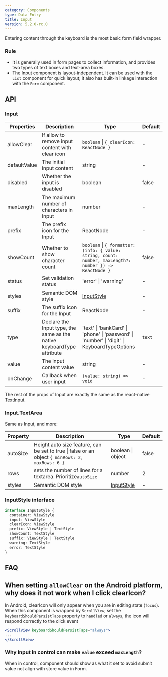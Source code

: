 ```yaml
---
category: Components
type: Data Entry
title: Input
version: 5.2.0-rc.0
---
```


Entering content through the keyboard is the most basic form field wrapper.

### Rule
- It is generally used in form pages to collect information, and provides two types of text boxes and text-area boxes.
- The Input component is layout-independent. It can be used with the `List` component for quick layout; it also has built-in linkage interaction with the `Form` component.

## API

### Input

| Properties | Description | Type | Default |
| --- | --- | --- | --- |
| allowClear | If allow to remove input content with clear icon | `boolean` \| `{ clearIcon: ReactNode }` | - |
| defaultValue | The initial input content | string | - |
| disabled | Whether the input is disabled | boolean | false |
| maxLength | The maximum number of characters in Input | number | - |
| prefix | The prefix icon for the Input | ReactNode | - |
| showCount | Whether to show character count | `boolean` \| `{ formatter: (info: { value: string, count: number, maxLength?: number }) => ReactNode }` | false |
| status | Set validation status | 'error' \| 'warning' | - |
| styles | Semantic DOM style | [InputStyle](#inputstyle-interface) | - |
| suffix | The suffix icon for the Input | ReactNode | - |
| type   | Declare the Input type, the same as the native [keyboardType](https://reactnative.dev/docs/textinput.html#keyboardtype) attribute | 'text'  \| 'bankCard' \| 'phone' \| 'password' \| 'number' \| 'digit' \| KeyboardTypeOptions | `text` |
| value | The input content value | string | - |
| onChange | Callback when user input | `(value: string) => void` | - |

The rest of the props of Input are exactly the same as the react-native [TextInput](http://facebook.github.io/react-native/docs/textinput.html).

### Input.TextArea

Same as Input, and more:

| Property | Description | Type | Default |
| --- | --- | --- | --- |
| autoSize | Height auto size feature, can be set to true \| false or an object `{ minRows: 2, maxRows: 6 }` | boolean \| object | false |
| rows | sets the number of lines for a textarea.	Prioritize`autoSize`  | number | 2 |
| styles | Semantic DOM style | [InputStyle](#inputstyle-interface) | - |

### InputStyle interface

```typescript
interface InputStyle {
  container: ViewStyle
  input: ViewStyle
  clearIcon: ViewStyle
  prefix: ViewStyle | TextStyle
  showCount: TextStyle
  suffix: ViewStyle | TextStyle
  warning: TextStyle
  error: TextStyle
}
```
## FAQ

## When setting `allowClear` on the Android platform, why does it not work when I click clearIcon?

In Android, clearIcon will only appear when you are in editing state (`focus`).
<br/>When this component is wrapped by `ScrollView`, set the `keyboardShouldPersistTaps` property to `handled` or `always`, the icon will respond correctly to the click event

```jsx
<ScrollView keyboardShouldPersistTaps="always">
...
</ScrollView>
```

### Why Input in control can make `value` exceed `maxLength`?

When in control, component should show as what it set to avoid submit value not align with store value in Form.